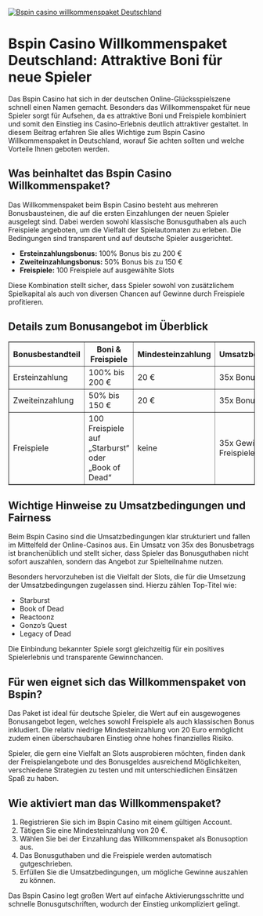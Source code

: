 [![Bspin casino willkommenspaket Deutschland](https://123-caf.pages.dev/gitsignup.png)](https://vrmoo.ru/Bt82HjjY)

<h1>Bspin Casino Willkommenspaket Deutschland: Attraktive Boni für neue Spieler</h1>  <p>Das Bspin Casino hat sich in der deutschen Online-Glücksspielszene schnell einen Namen gemacht. Besonders das Willkommenspaket für neue Spieler sorgt für Aufsehen, da es attraktive Boni und Freispiele kombiniert und somit den Einstieg ins Casino-Erlebnis deutlich attraktiver gestaltet. In diesem Beitrag erfahren Sie alles Wichtige zum Bspin Casino Willkommenspaket in Deutschland, worauf Sie achten sollten und welche Vorteile Ihnen geboten werden.</p>  <h2>Was beinhaltet das Bspin Casino Willkommenspaket?</h2>  <p>Das Willkommenspaket beim Bspin Casino besteht aus mehreren Bonusbausteinen, die auf die ersten Einzahlungen der neuen Spieler ausgelegt sind. Dabei werden sowohl klassische Bonusguthaben als auch Freispiele angeboten, um die Vielfalt der Spielautomaten zu erleben. Die Bedingungen sind transparent und auf deutsche Spieler ausgerichtet.</p>  <ul>   <li><strong>Ersteinzahlungsbonus:</strong> 100% Bonus bis zu 200 €</li>   <li><strong>Zweit­einzahlungs­bonus:</strong> 50% Bonus bis zu 150 €</li>   <li><strong>Freispiele:</strong> 100 Freispiele auf ausgewählte Slots</li> </ul>  <p>Diese Kombination stellt sicher, dass Spieler sowohl von zusätzlichem Spielkapital als auch von diversen Chancen auf Gewinne durch Freispiele profitieren.</p>  <h2>Details zum Bonusangebot im Überblick</h2>  <table border="1" cellpadding="8" cellspacing="0">   <thead>     <tr>       <th>Bonusbestandteil</th>       <th>Boni & Freispiele</th>       <th>Mindesteinzahlung</th>       <th>Umsatzbedingungen</th>     </tr>   </thead>   <tbody>     <tr>       <td>Ersteinzahlung</td>       <td>100% bis 200 €</td>       <td>20 €</td>       <td>35x Bonusbetrag</td>     </tr>     <tr>       <td>Zweit­einzahlung</td>       <td>50% bis 150 €</td>       <td>20 €</td>       <td>35x Bonusbetrag</td>     </tr>     <tr>       <td>Freispiele</td>       <td>100 Freispiele auf „Starburst“ oder „Book of Dead“</td>       <td>keine</td>       <td>35x Gewinn aus Freispielen</td>     </tr>   </tbody> </table>  <h2>Wichtige Hinweise zu Umsatzbedingungen und Fairness</h2>  <p>Beim Bspin Casino sind die Umsatzbedingungen klar strukturiert und fallen im Mittelfeld der Online-Casinos aus. Ein Umsatz von 35x des Bonusbetrags ist branchenüblich und stellt sicher, dass Spieler das Bonusguthaben nicht sofort auszahlen, sondern das Angebot zur Spielteilnahme nutzen.</p>  <p>Besonders hervorzuheben ist die Vielfalt der Slots, die für die Umsetzung der Umsatzbedingungen zugelassen sind. Hierzu zählen Top-Titel wie:</p>  <ul>   <li>Starburst</li>   <li>Book of Dead</li>   <li>Reactoonz</li>   <li>Gonzo’s Quest</li>   <li>Legacy of Dead</li> </ul>  <p>Die Einbindung bekannter Spiele sorgt gleichzeitig für ein positives Spielerlebnis und transparente Gewinnchancen.</p>  <h2>Für wen eignet sich das Willkommenspaket von Bspin?</h2>  <p>Das Paket ist ideal für deutsche Spieler, die Wert auf ein ausgewogenes Bonusangebot legen, welches sowohl Freispiele als auch klassischen Bonus inkludiert. Die relativ niedrige Mindesteinzahlung von 20 Euro ermöglicht zudem einen überschaubaren Einstieg ohne hohes finanzielles Risiko.</p>  <p>Spieler, die gern eine Vielfalt an Slots ausprobieren möchten, finden dank der Freispielangebote und des Bonusgeldes ausreichend Möglichkeiten, verschiedene Strategien zu testen und mit unterschiedlichen Einsätzen Spaß zu haben.</p>  <h2>Wie aktiviert man das Willkommenspaket?</h2>  <ol>   <li>Registrieren Sie sich im Bspin Casino mit einem gültigen Account.</li>   <li>Tätigen Sie eine Mindesteinzahlung von 20 €.</li>   <li>Wählen Sie bei der Einzahlung das Willkommenspaket als Bonusoption aus.</li>   <li>Das Bonusguthaben und die Freispiele werden automatisch gutgeschrieben.</li>   <li>Erfüllen Sie die Umsatzbedingungen, um mögliche Gewinne auszahlen zu können.</li> </ol>  <p>Das Bspin Casino legt großen Wert auf einfache Aktivierungsschritte und schnelle Bonusgutschriften, wodurch der Einstieg unkompliziert gelingt.</p>